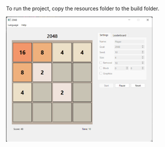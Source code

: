To run the project, copy the resources folder to the build folder.

<img src="./game.png" width="400">